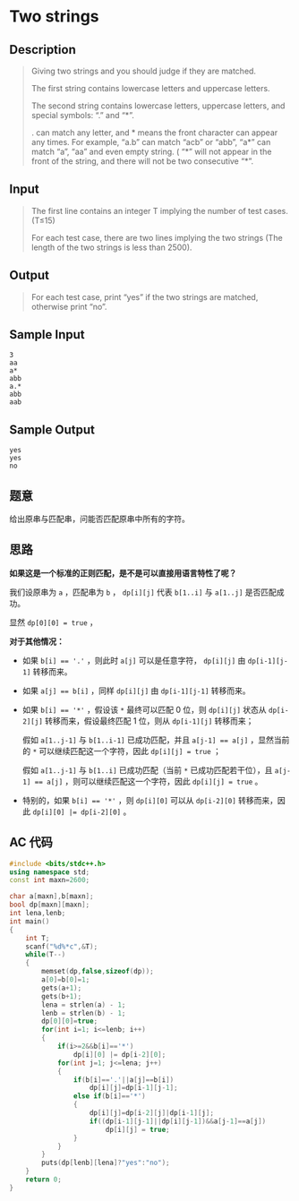 # Two strings

## **Description**

> Giving two strings and you should judge if they are matched.
>
> The first string contains lowercase letters and uppercase letters.
>
> The second string contains lowercase letters, uppercase letters, and special symbols: “.” and “\*”.
>
> . can match any letter, and \* means the front character can appear any times. For example, “a.b” can match “acb” or “abb”, “a\*” can match “a”, “aa” and even empty string. ( “\*” will not appear in the front of the string, and there will not be two consecutive “\*”.



## **Input**

> The first line contains an integer T implying the number of test cases. (T≤15)
>
> For each test case, there are two lines implying the two strings (The length of the two strings is less than 2500).



## **Output**

> For each test case, print “yes” if the two strings are matched, otherwise print “no”.



## **Sample Input**

    3
    aa
    a*
    abb
    a.*
    abb
    aab



## **Sample Output**

    yes
    yes
    no


## **题意**

给出原串与匹配串，问能否匹配原串中所有的字符。



## **思路**

**如果这是一个标准的正则匹配，是不是可以直接用语言特性了呢？**

我们设原串为 `a` ，匹配串为 `b` ， `dp[i][j]` 代表 `b[1..i]` 与 `a[1..j]` 是否匹配成功。

显然 `dp[0][0] = true` ，

**对于其他情况：**

- 如果 `b[i] == '.'` ，则此时 `a[j]` 可以是任意字符， `dp[i][j]` 由 `dp[i-1][j-1]` 转移而来。

- 如果 `a[j] == b[i]` ，同样 `dp[i][j]` 由 `dp[i-1][j-1]` 转移而来。

- 如果 `b[i] == '*'` ，假设该 `*` 最终可以匹配 0 位，则 `dp[i][j]` 状态从 `dp[i-2][j]` 转移而来，假设最终匹配 1 位，则从 `dp[i-1][j]` 转移而来；

  假如 `a[1..j-1]` 与 `b[1..i-1]` 已成功匹配，并且 `a[j-1] == a[j]` ，显然当前的 `*` 可以继续匹配这一个字符，因此 `dp[i][j] = true` ；

  假如 `a[1..j-1]` 与 `b[1..i]` 已成功匹配（当前 `*` 已成功匹配若干位），且 `a[j-1] == a[j]` ，则可以继续匹配这一个字符，因此 `dp[i][j] = true` 。

- 特别的，如果 `b[i] == '*'` ，则 `dp[i][0]` 可以从 `dp[i-2][0]` 转移而来，因此 `dp[i][0] |= dp[i-2][0]` 。





## **AC 代码**

```cpp
#include <bits/stdc++.h>
using namespace std;
const int maxn=2600;

char a[maxn],b[maxn];
bool dp[maxn][maxn];
int lena,lenb;
int main()
{
    int T;
    scanf("%d%*c",&T);
    while(T--)
    {
        memset(dp,false,sizeof(dp));
        a[0]=b[0]=1;
        gets(a+1);
        gets(b+1);
        lena = strlen(a) - 1;
        lenb = strlen(b) - 1;
        dp[0][0]=true;
        for(int i=1; i<=lenb; i++)
        {
            if(i>=2&&b[i]=='*')
                dp[i][0] |= dp[i-2][0];
            for(int j=1; j<=lena; j++)
            {
                if(b[i]=='.'||a[j]==b[i])
                    dp[i][j]=dp[i-1][j-1];
                else if(b[i]=='*')
                {
                    dp[i][j]=dp[i-2][j]|dp[i-1][j];
                    if((dp[i-1][j-1]||dp[i][j-1])&&a[j-1]==a[j])
                        dp[i][j] = true;
                }
            }
        }
        puts(dp[lenb][lena]?"yes":"no");
    }
    return 0;
}
```

